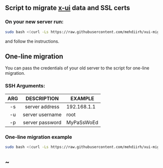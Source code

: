 ## Script to migrate [x-ui](https://github.com/vaxilu/x-ui) data and SSL certs

### On your new server run:
```bash
sudo bash <(curl -Ls https://raw.githubusercontent.com/mehdiirh/xui-migation/master/migrator.sh)
```
and follow the instructions.

## One-line migration
You can pass the credentials of your old server to the script for one-line migration.

### SSH Arguments:

| ARG |   DESCRIPTION   | EXAMPLE    |
|:---:|:---------------:|------------|
| -s  | server address  | 192.168.1.1 |
 | -u  | server username | root       |
| -p  | server password | MyPaSsWoEd |

### One-line migration example
```bash
sudo bash <(curl -Ls https://raw.githubusercontent.com/mehdiirh/xui-migation/master/migrator.sh) -s 192.168.1.1 -u root -p MyPaSsWoEd
```

## ~